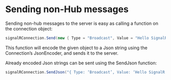 # Sending non-Hub messages
Sending non-hub messages to the server is easy as calling a function on the connection object:

```csharp
signalRConnection.Send(new { Type = "Broadcast", Value = "Hello SignalR World!" });
```

This function will encode the given object to a Json string using the Connection’s JsonEncoder, and sends it to the server.

Already encoded Json strings can be sent using the SendJson function:

```csharp
signalRConnection.SendJson("{ Type: ‘Broadcast’, Value: ‘Hello SignalR World!’ }");
```
